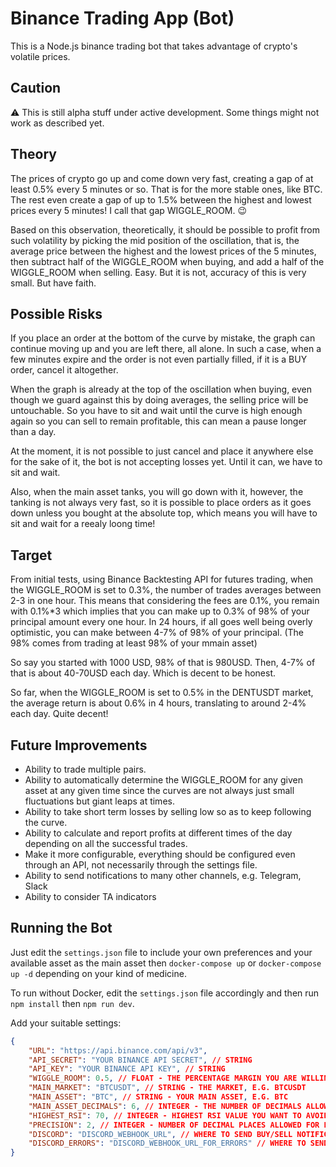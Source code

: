 # Binance Trading App (Bot)

This is a Node.js binance trading bot that takes advantage of crypto's volatile prices.

## Caution

⚠️ This is still alpha stuff under active development. Some things might not work as described yet.

## Theory

The prices of crypto go up and come down very fast, creating a gap of at least 0.5% every 5 minutes or so. That is for the more stable ones, like BTC. The rest even create a gap of up to 1.5% between the highest and lowest prices every 5 minutes! I call that gap WIGGLE_ROOM. 😉

Based on this observation, theoretically, it should be possible to profit from such volatility by picking the mid position of the oscillation, that is, the average price between the highest and the lowest prices of the 5 minutes, then subtract half of the WIGGLE_ROOM when buying, and add a half of the WIGGLE_ROOM when selling. Easy. But it is not, accuracy of this is very small. But have faith.

## Possible Risks

If you place an order at the bottom of the curve by mistake, the graph can continue moving up and you are left there, all alone. In such a case, when a few minutes expire and the order is not even partially filled, if it is a BUY order, cancel it altogether.

When the graph is already at the top of the oscillation when buying, even though we guard against this by doing averages, the selling price will be untouchable. So you have to sit and wait until the curve is high enough again so you can sell to remain profitable, this can mean a pause longer than a day.

At the moment, it is not possible to just cancel and place it anywhere else for the sake of it, the bot is not accepting losses yet. Until it can, we have to sit and wait.

Also, when the main asset tanks, you will go down with it, however, the tanking is not always very fast, so it is possible to place orders as it goes down unless you bought at the absolute top, which means you will have to sit and wait for a reealy loong time!

## Target

From initial tests, using Binance Backtesting API for futures trading, when the WIGGLE_ROOM is set to 0.3%, the number of trades averages between 2-3 in one hour. This means that considering the fees are 0.1%, you remain with 0.1%*3 which implies that you can make up to 0.3% of 98% of your principal amount every one hour. In 24 hours, if all goes well being overly optimistic, you can make between 4-7% of 98% of your principal. (The 98% comes from trading at least 98% of your mmain asset)

So say you started with 1000 USD, 98% of that is 980USD. Then, 4-7% of that is about 40-70USD each day. Which is decent to be honest.

So far, when the WIGGLE_ROOM is set to 0.5% in the DENTUSDT market, the average return is about 0.6% in 4 hours, translating to around 2-4% each day. Quite decent!

## Future Improvements

- Ability to trade multiple pairs.
- Ability to automatically determine the WIGGLE_ROOM for any given asset at any given time since the curves are not always just small fluctuations but giant leaps at times.
- Ability to take short term losses by selling low so as to keep following the curve.
- Ability to calculate and report profits at different times of the day depending on all the successful trades.
- Make it more configurable, everything should be configured even through an API, not necessarily through the settings file.
- Ability to send notifications to many other channels, e.g. Telegram, Slack
- Ability to consider TA indicators

## Running the Bot

Just edit the `settings.json` file to include your own preferences and your available asset as the main asset then `docker-compose up` or `docker-compose up -d` depending on your kind of medicine.

To run without Docker, edit the `settings.json` file accordingly and then run `npm install` then `npm run dev`.

Add your suitable settings:

```json
{
    "URL": "https://api.binance.com/api/v3",
    "API_SECRET": "YOUR BINANCE API SECRET", // STRING
    "API_KEY": "YOUR BINANCE API KEY", // STRING
    "WIGGLE_ROOM": 0.5, // FLOAT - THE PERCENTAGE MARGIN YOU ARE WILLING TO PLAY WITH
    "MAIN_MARKET": "BTCUSDT", // STRING - THE MARKET, E.G. BTCUSDT
    "MAIN_ASSET": "BTC", // STRING - YOUR MAIN ASSET, E.G. BTC
    "MAIN_ASSET_DECIMALS": 6, // INTEGER - THE NUMBER OF DECIMALS ALLOWED FOR QUANTITY OF THE MAIN ASSET THAT YOU ARE TRADING, E.G. 6 FOR BTC
    "HIGHEST_RSI": 70, // INTEGER - HIGHEST RSI VALUE YOU WANT TO AVOID BUY
    "PRECISION": 2, // INTEGER - NUMBER OF DECIMAL PLACES ALLOWED FOR PRICE BY THE TRADING PAIR, E.G. 0.01 FOR BTCUSDT
    "DISCORD": "DISCORD_WEBHOOK_URL", // WHERE TO SEND BUY/SELL NOTIFICATIONS
    "DISCORD_ERRORS": "DISCORD_WEBHOOK_URL_FOR_ERRORS" // WHERE TO SEND ERRORS
}
```
